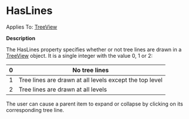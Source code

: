 




<h1 class="heading"><span class="name">HasLines</span></h1>

Applies To: [TreeView](../a-z/treeview.md)


**Description**


The HasLines property specifies whether or not tree lines are drawn in a [TreeView](../a-z/treeview.md) object. It is a single integer with the value 0, 1 or 2:


| 0 | No tree lines |
| --- | ---  |
| 1 | Tree lines are drawn at all levels except the top level |
| 2 | Tree lines are drawn at all levels |


The user can cause a parent item to expand or collapse 
by clicking on its corresponding tree line.



